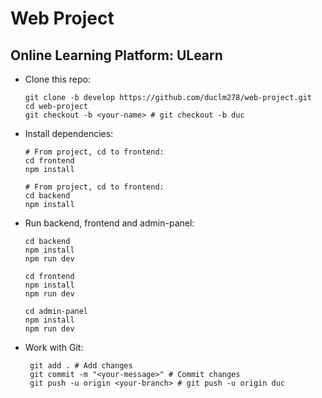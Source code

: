 # Web Project

## Online Learning Platform: ULearn

- Clone this repo:

  ```shell
  git clone -b develop https://github.com/duclm278/web-project.git
  cd web-project
  git checkout -b <your-name> # git checkout -b duc
  ```

- Install dependencies:

  ```shell
  # From project, cd to frontend:
  cd frontend
  npm install
  ```

  ```shell
  # From project, cd to frontend:
  cd backend
  npm install
  ```

- Run backend, frontend and admin-panel:

  ```shell
  cd backend
  npm install
  npm run dev
  ```

  ```shell
  cd frontend
  npm install
  npm run dev
  ```

  ```shell
  cd admin-panel
  npm install
  npm run dev
  ```

- Work with Git:

   ```shell
    git add . # Add changes
    git commit -m "<your-message>" # Commit changes
    git push -u origin <your-branch> # git push -u origin duc
    ```
